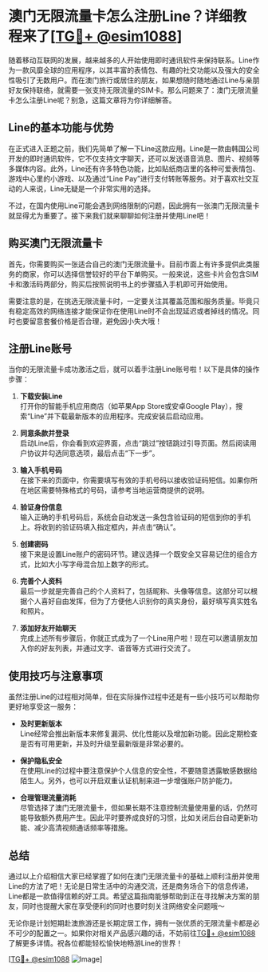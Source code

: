 # 澳门无限流量卡怎么注册Line？详细教程来了[[TG💪+ @esim1088](https://t.me/s/esim1088)]

随着移动互联网的发展，越来越多的人开始使用即时通讯软件来保持联系。Line作为一款风靡全球的应用程序，以其丰富的表情包、有趣的社交功能以及强大的安全性吸引了无数用户。而在澳门旅行或居住的朋友，如果想随时随地通过Line与亲朋好友保持联络，就需要一张支持无限流量的SIM卡。那么问题来了：澳门无限流量卡怎么注册Line呢？别急，这篇文章将为你详细解答。

## Line的基本功能与优势

在正式进入正题之前，我们先简单了解一下Line这款应用。Line是一款由韩国公司开发的即时通讯软件，它不仅支持文字聊天，还可以发送语音消息、图片、视频等多媒体内容。此外，Line还有许多特色功能，比如贴纸商店里的各种可爱表情包、游戏中心里的小游戏、以及通过“Line Pay”进行支付转账等服务。对于喜欢社交互动的人来说，Line无疑是一个非常实用的选择。

不过，在国内使用Line可能会遇到网络限制的问题，因此拥有一张澳门无限流量卡就显得尤为重要了。接下来我们就来聊聊如何注册并使用Line吧！

## 购买澳门无限流量卡

首先，你需要购买一张适合自己的澳门无限流量卡。目前市面上有许多提供此类服务的商家，你可以选择信誉较好的平台下单购买。一般来说，这些卡片会包含SIM卡和激活码两部分，购买后按照说明书上的步骤插入手机即可开始使用。

需要注意的是，在挑选无限流量卡时，一定要关注其覆盖范围和服务质量。毕竟只有稳定高效的网络连接才能保证你在使用Line时不会出现延迟或者掉线的情况。同时也要留意套餐价格是否合理，避免因小失大哦！

## 注册Line账号

当你的无限流量卡成功激活之后，就可以着手注册Line账号啦！以下是具体的操作步骤：

1. **下载安装Line**  
   打开你的智能手机应用商店（如苹果App Store或安卓Google Play），搜索“Line”并下载最新版本的应用程序。完成安装后启动应用。

2. **同意条款并登录**  
   启动Line后，你会看到欢迎界面，点击“跳过”按钮跳过引导页面。然后阅读用户协议并勾选同意选项，最后点击“下一步”。

3. **输入手机号码**  
   在接下来的页面中，你需要填写有效的手机号码以接收验证码短信。如果你所在地区需要特殊格式的号码，请参考当地运营商提供的说明。

4. **验证身份信息**  
   输入正确的手机号码后，系统会自动发送一条包含验证码的短信到你的手机上。将收到的验证码填入指定框内，并点击“确认”。

5. **创建密码**  
   接下来是设置Line账户的密码环节。建议选择一个既安全又容易记住的组合方式，比如大小写字母混合加上数字的形式。

6. **完善个人资料**  
   最后一步就是完善自己的个人资料了，包括昵称、头像等信息。这部分可以根据个人喜好自由发挥，但为了方便他人识别你的真实身份，最好填写真实姓名和照片。

7. **添加好友开始聊天**  
   完成上述所有步骤后，你就正式成为了一个Line用户啦！现在可以邀请朋友加入你的好友列表，并通过文字、语音等方式进行交流了。

## 使用技巧与注意事项

虽然注册Line的过程相对简单，但在实际操作过程中还是有一些小技巧可以帮助你更好地享受这一服务：

- **及时更新版本**  
  Line经常会推出新版本来修复漏洞、优化性能以及增加新功能。因此定期检查是否有可用更新，并及时升级至最新版是非常必要的。

- **保护隐私安全**  
  在使用Line的过程中要注意保护个人信息的安全性，不要随意透露敏感数据给陌生人。另外，也可以开启双重认证机制来进一步增强账户防护能力。

- **合理管理流量消耗**  
  尽管选择了澳门无限流量卡，但如果长期不注意控制流量使用量的话，仍然可能导致额外费用产生。因此平时要养成良好的习惯，比如关闭后台自动更新功能、减少高清视频通话频率等措施。

## 总结

通过以上介绍相信大家已经掌握了如何在澳门无限流量卡的基础上顺利注册并使用Line的方法了吧！无论是日常生活中的沟通交流，还是商务场合下的信息传递，Line都是一款值得信赖的好工具。希望这篇指南能够帮助到正在寻找解决方案的朋友，同时也提醒大家在享受便利的同时也要时刻关注网络安全问题哦～

无论你是计划短期赴澳旅游还是长期定居工作，拥有一张优质的无限流量卡都是必不可少的配置之一。如果你对相关产品感兴趣的话，不妨前往[TG💪+ @esim1088](https://t.me/s/esim1088)了解更多详情。祝各位都能轻松愉快地畅游Line的世界！

[[TG💪+ @esim1088](https://t.me/s/esim1088) ![Image](https://i.postimg.cc/4NQfJmqS/Snipaste-2025-05-13-00-14-12.png)]